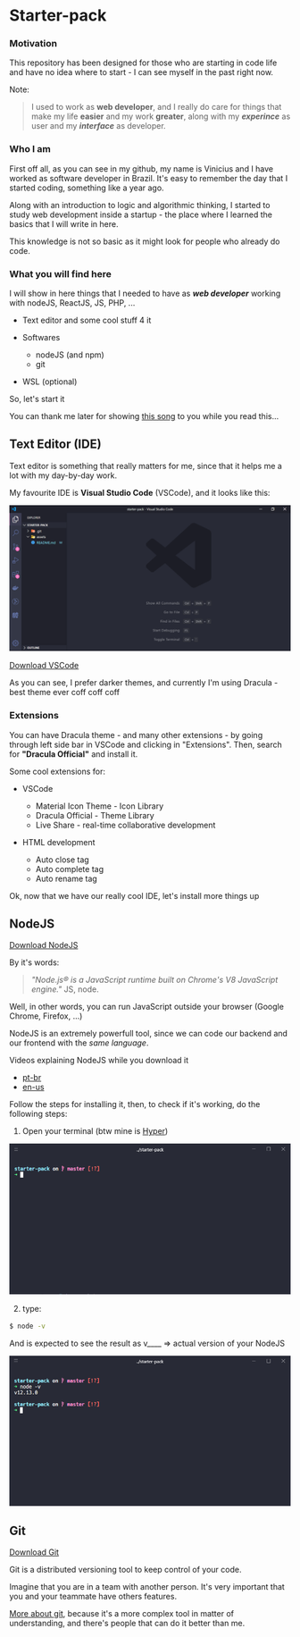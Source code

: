 # Starter-pack

### Motivation 

This repository has been designed for those who are starting in code life and have no idea where to start - I can see myself in the past right now.

Note: 

> I used to work as __web developer__, and I really do care for things that make my life __easier__ and my work __greater__, along with my ___experince___ as user and my ___interface___ as developer.

### Who I am

First off all, as you can see in my github, my name is Vinicius and I have worked as software developer in Brazil. It's easy to remember the day that I started coding, something like a year ago.

Along with an introduction to logic and algorithmic thinking, I started to study web development inside a startup - the place where I learned the basics that I will write in here.

This knowledge is not so basic as it might look for people who already do code.

### What you will find here

I will show in here things that I needed to have as ___web developer___ working with nodeJS, ReactJS, JS, PHP, ...

- Text editor and some cool stuff 4 it

- Softwares
  - nodeJS (and npm)
  - git

- WSL (optional)

So, let's start it

You can thank me later for showing [this song](https://www.youtube.com/watch?v=GVp-UOEur6Y) to you while you read this...


## Text Editor (IDE)

  Text editor is something that really matters for me, since that it helps me a lot with my day-by-day work.

  My favourite IDE is __Visual Studio Code__ (VSCode), and it looks like this:

  ![](./assets/vscode-empty.png)

  [Download VSCode](https://code.visualstudio.com/download)

  As you can see, I prefer darker themes, and currently I'm using Dracula - best theme ever coff coff coff

  ### Extensions

  You can have Dracula theme - and many other extensions - by going through left side bar in VSCode and clicking in "Extensions". Then, search for __"Dracula Official"__ and install it.

  Some cool extensions for:

  - VSCode

    - Material Icon Theme - Icon Library
    - Dracula Official - Theme Library
    - Live Share - real-time collaborative development

  - HTML development
    
    - Auto close tag
    - Auto complete tag
    - Auto rename tag

  Ok, now that we have our really cool IDE, let's install more things up

## NodeJS

  [Download NodeJS](https://nodejs.org/en/download/)

  By it's words: 

  > _"Node.js® is a JavaScript runtime built on Chrome's V8 JavaScript engine."_
  JS, node.

  Well, in other words, you can run JavaScript outside your browser (Google Chrome, Firefox, ...)

  NodeJS is an extremely powerfull tool, since we can code our backend and our frontend with the _same language_.

  Videos explaining NodeJS while you download it
  - [pt-br](https://www.youtube.com/watch?v=nfrVPzDJZQc)
  - [en-us](https://www.youtube.com/watch?v=uVwtVBpw7RQ)

  Follow the steps for installing it, then, to check if it's working, do the following steps:

  1. Open your terminal (btw mine is [Hyper](https://hyper.is/))

  ![](./assets/terminal-empty.png)

  2. type: 

  ```bash
  $ node -v
  ```

  And is expected to see the result as v____ => actual version of your NodeJS

  ![](./assets/terminal-node.png)

## Git

  [Download Git](https://git-scm.com/downloads)

  Git is a distributed versioning tool to keep control of your code.

  Imagine that you are in a team with another person. It's very important that you and your teammate have others features. 

  [More about git](https://medium.com/@onejohi/git-understanding-the-basics-ba004a20dacc), because it's a more complex tool in matter of understanding, and there's people that can do it better than me.




